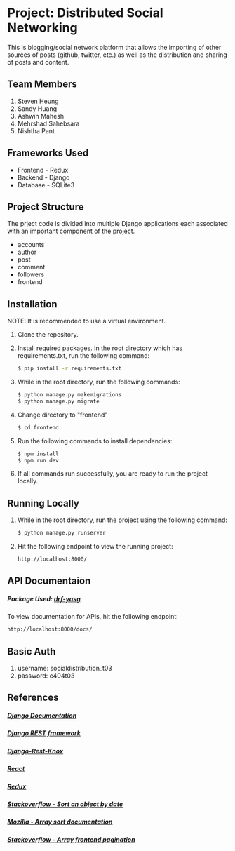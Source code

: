 # Project: Distributed Social Networking

This is blogging/social network platform that allows the importing of other sources of posts (github, twitter, etc.) as well as the distribution and sharing of posts and content.

## Team Members

1. Steven Heung
2. Sandy Huang
3. Ashwin Mahesh
4. Mehrshad Sahebsara
5. Nishtha Pant

## Frameworks Used

- Frontend - Redux
- Backend - Django
- Database - SQLite3

## Project Structure

The prject code is divided into multiple Django applications each associated with an important component of the project.

- accounts
- author
- post
- comment
- followers
- frontend

## Installation

NOTE: It is recommended to use a virtual environment.

1. Clone the repository.
2. Install required packages.
   In the root directory which has requirements.txt, run the following command:
   ```bash
   $ pip install -r requirements.txt
   ```
3. While in the root directory, run the following commands:

   ```bash
   $ python manage.py makemigrations
   $ python manage.py migrate
   ```

4. Change directory to "frontend"

   ```bash
   $ cd frontend
   ```

5. Run the following commands to install dependencies:

   ```bash
   $ npm install
   $ npm run dev
   ```

6. If all commands run successfully, you are ready to run the project locally.

## Running Locally

1. While in the root directory, run the project using the following command:
   ```bash
   $ python manage.py runserver
   ```
2. Hit the following endpoint to view the running project:
   ```bash
   http://localhost:8000/
   ```

## API Documentaion

##### Package Used: [drf-yasg ](https://drf-yasg.readthedocs.io/en/stable/)

To view documentation for APIs, hit the following endpoint:

```bash
http://localhost:8000/docs/
```

## Basic Auth

1. username: socialdistribution_t03
2. password: c404t03

## References

##### [Django Documentation](https://docs.djangoproject.com/en/3.2/)

##### [Django REST framework](https://www.django-rest-framework.org/api-guide/serializers/)

##### [Django-Rest-Knox](https://james1345.github.io/django-rest-knox/)

##### [React](https://reactjs.org/docs/getting-started.html)

##### [Redux](https://redux.js.org/introduction/getting-started)

##### [Stackoverflow - Sort an object by date](https://stackoverflow.com/questions/10123953/how-to-sort-an-object-array-by-date-property)

##### [Mozilla - Array sort documentation](https://developer.mozilla.org/en-US/docs/Web/JavaScript/Reference/Global_Objects/Array/sort)

##### [Stackoverflow - Array frontend pagination](https://stackoverflow.com/questions/48405643/reactjs-how-to-always-show-only-certain-number-of-array-items)
